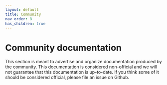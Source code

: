 ```yaml
---
layout: default
title: Community
nav_order: 8
has_children: true
---
```


# Community documentation

This section is meant to advertise and organize documentation produced
by the community. This documentation is considered non-official and we
will not guarantee that this documentation is up-to-date. If you think
some of it should be considered official, please file an issue on Github.

